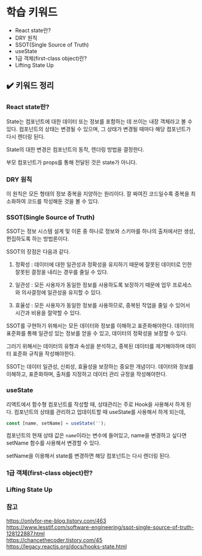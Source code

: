 # 학습 키워드

- React state란?
- DRY 원칙
- SSOT(Single Source of Truth)
- useState
- 1급 객체(first-class object)란?
- Lifting State Up

## ✔️ 키워드 정리

### React state란?

State는 컴포넌트에 대한 데이터 또는 정보를 포함하는 데 쓰이는 내장 객체라고 볼 수 있다.
컴포넌트의 상태는 변경될 수 있으며, 그 상태가 변경될 때마다 해당 컴포넌트가 다시 렌더링 된다.

State의 대한 변경은 컴포넌트의 동작, 렌더링 방법을 결정한다.

부모 컴포넌트가 props를 통해 전달된 것은 state가 아니다.


### DRY 원칙

이 원칙은 모든 형태의 정보 중복을 지양하는 원리이다.
잘 짜여진 코드일수록 중복을 최소화하여 코드를 작성해둔 것을 볼 수 있다.

### SSOT(Single Source of Truth)

SSOT는 정보 시스템 설계 및 이론 중 하나로 정보와 스키마를 하나의 출처에서만 생성, 편집하도록 하는 방법론이다.


SSOT의 장점은 다음과 같다.
1. 정확성
: 데이터에 대한 일관성과 정확성을 유지하기 때문에 잘못된 데이터로 인한 잘못된 결정을 내리는 경우를 줄일 수 있다.

2. 일관성
: 모든 사용자가 동일한 정보를 사용하도록 보장하기 때문에 업무 프로세스와 의사결정에 일관성을 유지할 수 있다.

3. 효율성
: 모든 사용자가 동일한 정보를 사용하므로, 중복된 작업을 줄일 수 있어서 시간과 비용을 절약할 수 있다.

SSOT를 구현하기 위해서는 모든 데이터와 정보를 이해하고 표준화해야한다. 데이터의 표준화를 통해 일관성 있는 정보를 얻을 수 있고, 데이터의 정확성을 보장할 수 있다.

그러기 위해서는 데이터의 유형과 속성을 분석하고, 중복된 데이터를 제거해야하며 데이터 표준화 규칙을 작성해야한다.

SSOT는 데이터 일관성, 신뢰성, 효율성을 보장하는 중요한 개념이다.
데이터와 정보를 이해하고, 표준화하며, 출처를 지정하고 데이터 관리 규정을 작성해야한다.

### useState

리액트에서 함수형 컴포넌트를 작성할 때, 상태관리는 주로 Hook을 사용해서 하게 된다.
컴포넌트의 상태를 관리하고 업데이트할 때 useState를 사용해서 하게 되는데,

```Javascript
const [name, setName] = useState('');
```

컴포넌트의 현재 상태 값은 `name`이라는 변수에 들어있고, name을 변경하고 싶다면 setName 함수를 사용해서 변경할 수 있다.

setName을 이용해서 state를 변경하면 해당 컴포넌트는 다시 렌더링 된다.

### 1급 객체(first-class object)란?

### Lifting State Up

### 참고

https://onlyfor-me-blog.tistory.com/463<br/>
https://www.lesstif.com/software-engineering/ssot-single-source-of-truth-128122887.html<br/>
https://chancethecoder.tistory.com/45<br/>
https://legacy.reactjs.org/docs/hooks-state.html<br/>